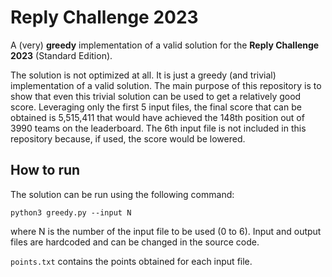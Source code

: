 # Reply Challenge 2023

A (very) **greedy** implementation of a valid solution for the **Reply Challenge 2023** (Standard Edition).

The solution is not optimized at all. It is just a greedy (and trivial) implementation of a valid solution.
The main purpose of this repository is to show that even this trivial solution can be used to get a relatively good score.
Leveraging only the first 5 input files, the final score that can be obtained is 5,515,411 that would have achieved the 148th position out of 3990 teams on the leaderboard.
The 6th input file is not included in this repository because, if used, the score would be lowered.

## How to run
The solution can be run using the following command:
```
python3 greedy.py --input N
```
where N is the number of the input file to be used (0 to 6).
Input and output files are hardcoded and can be changed in the source code.

`points.txt` contains the points obtained for each input file.